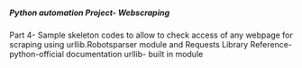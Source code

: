 ##### Python automation Project- Webscraping
Part 4- Sample skeleton codes to allow to check access of any webpage for scraping using urllib.Robotsparser module and Requests Library
Reference-python-official documentation urllib- built in module
